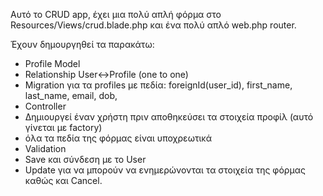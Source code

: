 
Αυτό το CRUD app, έχει μια πολύ απλή φόρμα στο Resources/Views/crud.blade.php και ένα πολύ απλό web.php router.

Έχουν δημουργηθεί τα παρακάτω:
- Profile Model
- Relationship User<->Profile (one to one)
- Migration για τα profiles με πεδία: foreignId(user_id), first_name, last_name, email, dob,
- Controller
- Δημιουργεί έναν χρήστη πριν αποθηκεύσει τα στοιχεία προφίλ (αυτό γίνεται με factory)
- όλα τα πεδία της φόρμας είναι υποχρεωτικά
- Validation
- Save και σύνδεση με το User
- Update για να μπορούν να ενημερώνονται τα στοιχεία της φόρμας καθώς και Cancel.
